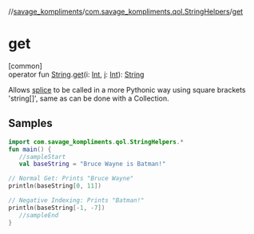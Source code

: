 //[savage_kompliments](../../index.md)/[com.savage_kompliments.qol.StringHelpers](index.md)/[get](get.md)

# get

[common]\
operator fun [String](https://kotlinlang.org/api/latest/jvm/stdlib/kotlin/-string/index.html).[get](get.md)(i: [Int](https://kotlinlang.org/api/latest/jvm/stdlib/kotlin/-int/index.html), j: [Int](https://kotlinlang.org/api/latest/jvm/stdlib/kotlin/-int/index.html)): [String](https://kotlinlang.org/api/latest/jvm/stdlib/kotlin/-string/index.html)

Allows [splice](splice.md) to be called in a more Pythonic way using square brackets 'string[]', same as can be done with a Collection.

## Samples

```kotlin
import com.savage_kompliments.qol.StringHelpers.*
fun main() { 
   //sampleStart 
   val baseString = "Bruce Wayne is Batman!"

// Normal Get: Prints "Bruce Wayne"
println(baseString[0, 11])

// Negative Indexing: Prints "Batman!"
println(baseString[-1, -7]) 
   //sampleEnd
}
```
